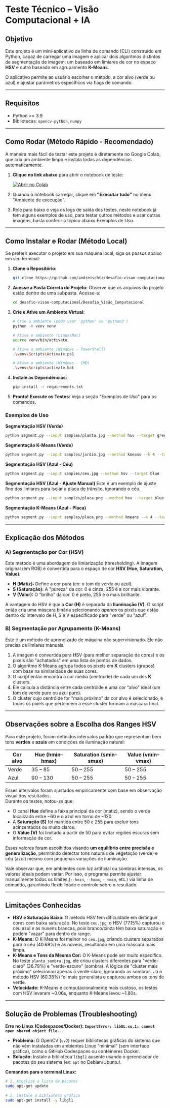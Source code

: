 # Teste Técnico – Visão Computacional + IA

## Objetivo 
Este projeto é um mini-aplicativo de linha de comando (CLI) construído em Python, capaz de carregar uma imagem e aplicar dois algoritmos distintos de segmentação de imagem: um baseado em limiares de cor no espaço **HSV** e outro baseado em agrupamento **K-Means**.

O aplicativo permite ao usuário escolher o método, a cor alvo (verde ou azul) e ajustar parâmetros específicos via flags de comando.

---

## Requisitos
* Python >= 3.9
* Bibliotecas: `opencv-python`, `numpy`

---

## Como Rodar (Método Rápido - Recomendado)
A maneira mais fácil de testar este projeto é diretamente no Google Colab, que cria um ambiente limpo e instala todas as dependências automaticamente.

1.  **Clique no link abaixo** para abrir o notebook de teste:

    [![Abrir no Colab](https://colab.research.google.com/assets/colab-badge.svg)](https://colab.research.google.com/github/andreischtz/desafio-visao-computacional/blob/main/Testar_Projeto_Aqui.ipynb)

2.  Quando o notebook carregar, clique em **"Executar tudo"** no menu "Ambiente de execução".

3.  Role para baixo e veja os logs de saída dos testes, neste notebook já tem alguns exemplos de uso, para testar outros métodos e usar outras imagens, basta conferir o tópico abaixo Exemplos de Uso.

---

## Como Instalar e Rodar (Método Local)
Se preferir executar o projeto em sua máquina local, siga os passos abaixo em seu terminal:

1.  **Clone o Repositório:**
    ```bash
    git clone https://github.com/andreischtz/desafio-visao-computacional.git
    ```

2.  **Acesse a Pasta Correta do Projeto:**
    Observe que os arquivos do projeto estão dentro de uma subpasta. Acesse-a:
    ```bash
    cd desafio-visao-computacional/Desafio_Visão_Computacional
    ```

3.  **Crie e Ative um Ambiente Virtual:**
    ```bash
    # Crie o ambiente (pode usar 'python' ou 'python3')
    python -m venv venv
    
    # Ative o ambiente (Linux/Mac)
    source venv/bin/activate
    
    # Ative o ambiente (Windows - PowerShell)
    .\venv\Scripts\Activate.ps1
    
    # Ative o ambiente (Windows - CMD)
    .\venv\Scripts\activate.bat
    ```

4.  **Instale as Dependências:**
    ```bash
    pip install -r requirements.txt
    ```

5.  **Pronto! Execute os Testes:**
    Veja a seção "Exemplos de Uso" para os comandos.

### Exemplos de Uso

**Segmentação HSV (Verde)**
```bash
python segment.py --input samples/planta.jpg --method hsv --target green
````

**Segmentação K-Means (Verde)**

```bash
python segment.py --input samples/jardim.jpg --method kmeans --k 4 --target green
```

**Segmentação HSV (Azul - Céu)**

```bash
python segment.py --input samples/ceu.jpg --method hsv --target blue
```

**Segmentação HSV (Azul - Ajuste Manual)**
Este é um exemplo de ajuste fino dos limiares para isolar a placa de trânsito, ignorando o céu.

```bash
python segment.py --input samples/placa.png --method hsv --target blue --hmin 90 --hmax 130 --smin 100
```

**Segmentação K-Means (Azul - Placa)**

```bash
python segment.py --input samples/placa.png --method kmeans --k 4 --target blue
```

-----

## Explicação dos Métodos

### A) Segmentação por Cor (HSV)

Este método é uma abordagem de limiarização (thresholding). A imagem original (em RGB) é convertida para o espaço de cor **HSV (Hue, Saturation, Value)**.

  * **H (Matiz):** Define a cor pura (ex: o tom de verde ou azul).
  * **S (Saturação):** A "pureza" da cor. 0 é cinza, 255 é a cor mais vibrante.
  * **V (Valor):** O "brilho" da cor. 0 é preto, 255 é o mais brilhante.

A vantagem do HSV é que a **Cor (H)** é separada da **Iluminação (V)**. O script então cria uma máscara binária selecionando *apenas* os pixels que estão dentro do intervalo de H, S e V especificado para "verde" ou "azul".

### B) Segmentação por Agrupamento (K-Means)

Este é um método de aprendizado de máquina não supervisionado. Ele não precisa de limiares manuais.

1.  A imagem é convertida para HSV (para melhor separação de cores) e os pixels são "achatados" em uma lista de pontos de dados.
2.  O algoritmo K-Means agrupa todos os pixels em **K** clusters (grupos) com base na similaridade de suas cores.
3.  O script então encontra a cor média (centróide) de cada um dos **K** clusters.
4.  Ele calcula a distância entre cada centróide e uma cor "alvo" ideal (um tom de verde puro ou azul puro).
5.  O cluster cujo centróide for "mais próximo" da cor alvo é selecionado, e todos os pixels que pertencem a esse cluster formam a máscara final.

-----

## Observações sobre a Escolha dos Ranges HSV

Para este projeto, foram definidos intervalos padrão que representam bem tons **verdes** e **azuis** em condições de iluminação natural:

| Cor alvo | Hue (hmin–hmax) | Saturation (smin–smax) | Value (vmin–vmax) |
|-----------|----------------|------------------------|-------------------|
| Verde | 35 – 85 | 50 – 255 | 50 – 255 |
| Azul | 90 – 130 | 50 – 255 | 50 – 255 |

Esses intervalos foram ajustados empiricamente com base em observação visual dos resultados.  
Durante os testes, notou-se que:
- O canal **Hue** define a faixa principal da cor (matiz), sendo o verde localizado entre ~60 e o azul em torno de ~120.  
- A **Saturação (S)** foi mantida entre 50 e 255 para excluir tons acinzentados ou muito claros.  
- O **Value (V)** foi limitado a partir de 50 para evitar regiões escuras sem informação de cor.

Esses valores foram escolhidos visando **um equilíbrio entre precisão e generalização**, permitindo detectar tons naturais de vegetação (verde) e céu (azul) mesmo com pequenas variações de iluminação.

Vale observar que, em ambientes com luz artificial ou sombras intensas, os valores ideais podem variar. Por isso, o programa permite ajustar manualmente todos os limites (`--hmin`, `--hmax`, `--smin`, etc.) via linha de comando, garantindo flexibilidade e controle sobre o resultado.

 -----

## Limitações Conhecidas

  * **HSV e Saturação Baixa:** O método HSV tem dificuldade em distinguir cores com baixa saturação. No teste `ceu.jpg`, o HSV (77.15%) capturou o céu azul *e* as nuvens brancas, pois branco/cinza têm baixa saturação e podem "vazar" para dentro do range.
  * **K-Means:** O K-Means foi melhor no `ceu.jpg`, criando clusters separados para o céu (40.69%) e as nuvens, resultando em uma máscara mais limpa.
  * **K-Means e Tons da Mesma Cor:** O K-Means pode ser *muito* específico. No teste `planta_sombra.jpg`, ele criou clusters diferentes para "verde-claro" (36.79%) e "verde-escuro" (sombra). A lógica de "cluster mais próximo" selecionou apenas o verde-claro, ignorando as sombras. Já o método HSV (60.38%) foi mais generalista e capturou ambos os tons de verde.
  * **Velocidade:** K-Means é computacionalmente mais custoso, os testes com HSV levaram \~0.06s, enquanto K-Means levou \~1.80s.

<!-- end list -->

---

## Solução de Problemas (Troubleshooting)

**Erro no Linux (Codespaces/Docker): `ImportError: libGL.so.1: cannot open shared object file...`**

* **Problema:** O OpenCV (`cv2`) requer bibliotecas gráficas do sistema que não vêm instaladas em ambientes Linux "minimal" (sem interface gráfica), como o GitHub Codespaces ou contêineres Docker.
* **Solução:** Instale a biblioteca `libgl1` ausente usando o gerenciador de pacotes do seu sistema (ex: `apt` no Debian/Ubuntu).

**Comandos para o terminal Linux:**

```bash
# 1. Atualize a lista de pacotes
sudo apt-get update
    
# 2. Instale a biblioteca gráfica
sudo apt-get install -y libgl1

```


